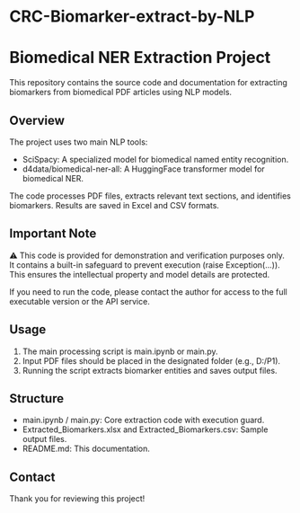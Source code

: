 # CRC-Biomarker-extract-by-NLP
# Biomedical NER Extraction Project

This repository contains the source code and documentation for extracting  biomarkers from biomedical PDF articles using NLP models.

## Overview

The project uses two main NLP tools:
- SciSpacy: A specialized model for biomedical named entity recognition.
- d4data/biomedical-ner-all: A HuggingFace transformer model for biomedical NER.

The code processes PDF files, extracts relevant text sections, and identifies biomarkers. Results are saved in Excel and CSV formats.

## Important Note

⚠️ This code is provided for demonstration and verification purposes only.  
It contains a built-in safeguard to prevent execution (raise Exception(...)).  
This ensures the intellectual property and model details are protected.

If you need to run the code, please contact the author for access to the full executable version or the API service.

## Usage

1. The main processing script is main.ipynb or main.py.  
2. Input PDF files should be placed in the designated folder (e.g., D:/P1).  
3. Running the script extracts biomarker entities and saves output files.

## Structure

- main.ipynb / main.py: Core extraction code with execution guard.  
- Extracted_Biomarkers.xlsx and Extracted_Biomarkers.csv: Sample output files.  
- README.md: This documentation.

## Contact

Thank you for reviewing this project!
